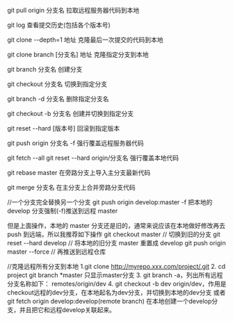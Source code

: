 git pull origin 分支名  拉取远程服务器代码到本地

git log 查看提交历史(包括各个版本号)

git clone --depth=1 地址  克隆最后一次提交的代码到本地

git clone branch [分支名] 地址  克隆指定分支到本地

git branch 分支名  创建分支

git checkout 分支名  切换到指定分支

git branch -d 分支名  删除指定分支名

git checkout -b 分支名  创建并切换到指定分支


git reset --hard [版本号]  回滚到指定版本


git push origin 分支名 -f   强行覆盖远程服务器代码


git fetch --all
git reset --hard origin/分支名   强行覆盖本地代码


git rebase master 在旁路分支上导入主分支最新代码 

git merge 分支名  在主分支上合并旁路分支代码



//一个分支完全替换另一个分支
git push origin develop:master -f
把本地的 develop 分支强制(-f)推送到远程 master

但是上面操作，本地的 master 分支还是旧的，通常来说应该在本地做好修改再去 push 到远端，所以我推荐如下操作
git checkout master // 切换到旧的分支
git reset --hard develop  // 将本地的旧分支 master 重置成 develop
git push origin master --force // 再推送到远程仓库


//克隆远程所有分支到本地
1.git clone http://myrepo.xxx.com/project/.git 
2. cd project
   git branch
   *master  只显示master分支
3. git branch -a，列出所有远程分支名称如下：
remotes/origin/dev
4. git checkout -b dev origin/dev，作用是checkout远程的dev分支，在本地起名为dev分支，并切换到本地的dev分支
或者
git fetch origin develop:develop(remote branch)  在本地创建一个develop分支，并且把它和远程develop关联起来。





